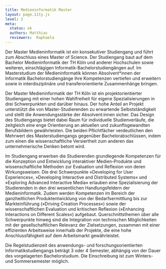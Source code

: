 ```yaml
---
title: Medieninformatik Master
layout: page.11ty.js
level: 2
meta:
  status: ok
  authors: Matthias
  reviewers:  Raphaela
---
```


Der Master Medieninformatik ist ein konsekutiver Studiengang und führt zum Abschluss eines Master of Science. Der Studiengang baut auf dem Bachelor Medieninformatik der TH Köln und anderer Hochschulen sowie weiteren, einschlägigen Informatik-Bachelorstudiengängen auf. Im Masterstudium der Medieninformatik können Absolvent\*innen der Informatik Bachelorstudiengänge ihre Kompetenzen vertiefen und erweitern sowie in interdisziplinäre und transferorientierte Zusammenhänge bringen.

Der Master Medieninformatik der TH Köln ist ein projektorientierter Studiengang mit einer hohen Wahlfreiheit für eigene Spezialisierungen in drei Schwerpunkten und darüber hinaus. Der hohe Anteil an Projekt unterstützt die von Master-Studierenden zu erwartende Selbstständigkeit und stellt die Anwendungsstärke der Absolvent:innen sicher. Das Design des Studiengangs bietet dabei Raum für individuelle Studienverläufe, die zeitgleich eine enge Orientierung an aktuellen und zukunftsgewandten Berufsbildern gewährleisten. Die beiden Pflichtfächer verdeutlichen den Mehrwert des Masterstudiengangs gegenüber Bachelorabschlüssen, indem zum einen die wissenschaftliche Versiertheit zum anderen das unternehmerische Denken betont wird.

Im Studiengang erwerben die Studierenden grundlegende Kompetenzen für die Konzeption und Entwicklung interaktiver Medien-Produkte und wissenschaftliche Methoden zur Evaluation und Reflexion von deren Wirkungsweisen. Die drei Schwerpunkte »Developing for User Experiences«, »Developing Interactive and Distributed Systems« und »Exploring Advanced Interactive Media« erlauben eine Spezialisierung der Studierenden in den drei wesentlichen Handlungsfeldern der Medieninformatik. Zudem werden Kompetenzen im Bereich der ganzheitlichen Produktentwicklung von der Bedarfsermittlung bis zur Markteinführung (»Driving Creation Processes«) sowie der wissenschaftlichen Evaluation und kritischen Reflexion (»Enhancing Interactions on Different Scales«) aufgebaut. Querschnittsthemen über alle Schwerpunkte hinweg sind die Integration von technischen Möglichkeiten mit der gesellschaftlichen Relevanz der Zielsetzungen, zusammen mit einer effizienten Arbeitsweise innerhalb der Projekte, die eine hohe Anschlussfähigkeit auf dem Arbeitsmarkt gewährleistet.

Die Regelstudienzeit des anwendungs- und forschungsorientierten Informatikstudiengangs beträgt 3 oder 4 Semester, abhängig von der Dauer des vorgelagerten Bachelorstudium. Die Einschreibung ist zum Winters- und Sommersemester möglich. 




